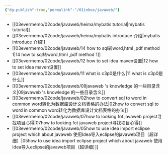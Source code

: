```yaml
---
{"dg-publish":true,"permalink":"/01inbox/javaweb/"}
---
```



- [[03evermemo/02code/javaweb/heima/mybatis tutorial\|mybatis tutorial]]
- [[03evermemo/02code/javaweb/heima/mybatis introduce 介绍\|mybatis introduce 介绍]]
- [[03evermemo/02code/javaweb/14 how to sql转word,html ,pdf method 1\|14 how to sql转word,html ,pdf method 1]]
- [[03evermemo/02code/javaweb/12 how to set idea maven设置\|12 how to set idea maven设置]]
- [[03evermemo/02code/javaweb/11 what is c3p0是什么\|11 what is c3p0是什么]]
- [[03evermemo/02code/javaweb/09javaweb 's knowledge 的一些目录含义\|09javaweb 's knowledge 的一些目录含义]]
- [[03evermemo/02code/javaweb/02how to convert sql to word in common word转化为数据库设计文档表格的办法\|02how to convert sql to word in common word转化为数据库设计文档表格的办法]]
- [[03evermemo/02code/javaweb/07how to looking fot javaweb project寻找项目心得\|07how to looking fot javaweb project寻找项目心得]]
- [[03evermemo/02code/javaweb/05how to use idea import eclipse project  which about javaweb 使用Idea导入eclipse的javaweb项目（超详细）\|05how to use idea import eclipse project  which about javaweb 使用Idea导入eclipse的javaweb项目（超详细）]]


